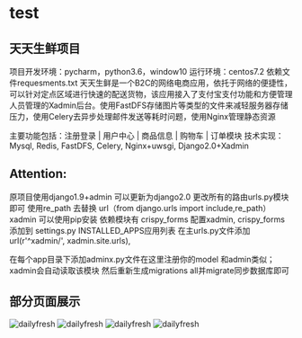 # test
## 天天生鲜项目
项目开发环境：pycharm，python3.6，window10
运行环境：centos7.2
依赖文件requesments.txt
天天生鲜是一个B2C的网络电商应用，依托于网络的便捷性，可以针对定点区域进行快速的配送货物，该应用接入了支付宝支付功能和方便管理人员管理的Xadmin后台。使用FastDFS存储图片等类型的文件来减轻服务器存储压力，使用Celery去异步处理邮件发送等耗时问题，使用Nginx管理静态资源

主要功能包括：注册登录 | 用户中心 | 商品信息 | 购物车 | 订单模块
技术实现：Mysql, Redis, FastDFS, Celery, Nginx+uwsgi, Django2.0+Xadmin

## Attention:
  原项目使用django1.9+admin
  可以更新为django2.0 更改所有的路由urls.py模块即可 使用re_path 去替换 url（from django.urls import include,re_path）
  xadmin 可以使用pip安装 依赖模块有 crispy_forms
  配置xadmin, crispy_forms添加到  settings.py INSTALLED_APPS应用列表
  在主urls.py文件添加
      url(r'^xadmin/', xadmin.site.urls),
  
  在每个app目录下添加adminx.py文件在这里注册你的model 和admin类似；xadmin会自动读取该模块
  然后重新生成migrations all并migrate同步数据库即可
## 部分页面展示
 ![dailyfresh](https://img-blog.csdnimg.cn/20190517103956341.png?x-oss-process=image/watermark,type_ZmFuZ3poZW5naGVpdGk,shadow_10,text_aHR0cHM6Ly9ibG9nLmNzZG4ubmV0L3FxXzM4MTgzNTky,size_16,color_FFFFFF,t_70 "index页面") 
 ![dailyfresh](https://img-blog.csdnimg.cn/20190517104029188.png?x-oss-process=image/watermark,type_ZmFuZ3poZW5naGVpdGk,shadow_10,text_aHR0cHM6Ly9ibG9nLmNzZG4ubmV0L3FxXzM4MTgzNTky,size_16,color_FFFFFF,t_70
 "cart页面") 
  ![dailyfresh](https://img-blog.csdnimg.cn/20190517104057289.png?x-oss-process=image/watermark,type_ZmFuZ3poZW5naGVpdGk,shadow_10,text_aHR0cHM6Ly9ibG9nLmNzZG4ubmV0L3FxXzM4MTgzNTky,size_16,color_FFFFFF,t_70 "detail页面") 
   ![dailyfresh](https://img-blog.csdnimg.cn/2019051710413040.png?x-oss-process=image/watermark,type_ZmFuZ3poZW5naGVpdGk,shadow_10,text_aHR0cHM6Ly9ibG9nLmNzZG4ubmV0L3FxXzM4MTgzNTky,size_16,color_FFFFFF,t_70 "login页面") 
